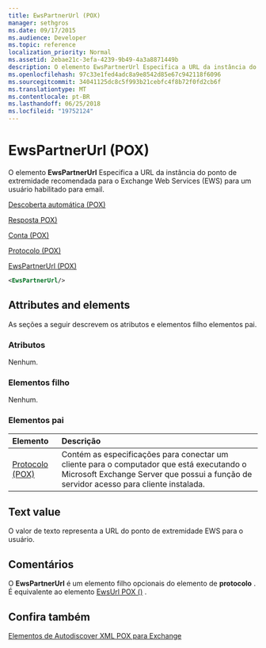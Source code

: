 ```yaml
---
title: EwsPartnerUrl (POX)
manager: sethgros
ms.date: 09/17/2015
ms.audience: Developer
ms.topic: reference
localization_priority: Normal
ms.assetid: 2ebae21c-3efa-4239-9b49-4a3a8871449b
description: O elemento EwsPartnerUrl Especifica a URL da instância do ponto de extremidade recomendada para o Exchange Web Services (EWS) para um usuário habilitado para email.
ms.openlocfilehash: 97c33e1fed4adc8a9e8542d85e67c942118f6096
ms.sourcegitcommit: 34041125dc8c5f993b21cebfc4f8b72f0fd2cb6f
ms.translationtype: MT
ms.contentlocale: pt-BR
ms.lasthandoff: 06/25/2018
ms.locfileid: "19752124"
---
```

# <a name="ewspartnerurl-pox"></a>EwsPartnerUrl (POX)

O elemento **EwsPartnerUrl** Especifica a URL da instância do ponto de extremidade recomendada para o Exchange Web Services (EWS) para um usuário habilitado para email. 
  
[Descoberta automática (POX)](autodiscover-pox.md)
  
[Resposta POX)](response-pox.md)
  
[Conta (POX)](account-pox.md)
  
[Protocolo (POX)](protocol-pox.md)
  
[EwsPartnerUrl (POX)](ewspartnerurl-pox.md)
  
```XML
<EwsPartnerUrl/>
```

## <a name="attributes-and-elements"></a>Attributes and elements

As seções a seguir descrevem os atributos e elementos filho elementos pai.
  
### <a name="attributes"></a>Atributos

Nenhum.
  
### <a name="child-elements"></a>Elementos filho

Nenhum.
  
### <a name="parent-elements"></a>Elementos pai

|**Elemento**|**Descrição**|
|:-----|:-----|
|[Protocolo (POX)](protocol-pox.md) <br/> |Contém as especificações para conectar um cliente para o computador que está executando o Microsoft Exchange Server que possui a função de servidor acesso para cliente instalada.  <br/> |
   
## <a name="text-value"></a>Text value

O valor de texto representa a URL do ponto de extremidade EWS para o usuário.
  
## <a name="remarks"></a>Comentários

O **EwsPartnerUrl** é um elemento filho opcionais do elemento de **protocolo** . É equivalente ao elemento [EwsUrl POX ()](ewsurl-pox.md) . 
  
## <a name="see-also"></a>Confira também



[Elementos de Autodiscover XML POX para Exchange](pox-autodiscover-xml-elements-for-exchange.md)

